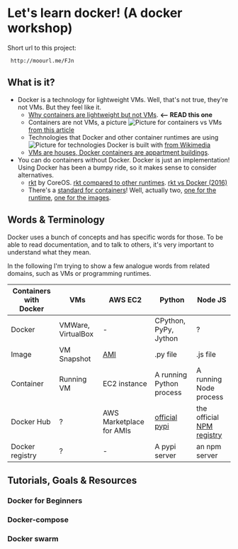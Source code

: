 # Let's learn docker! (A docker workshop)

Short url to this project:

     http://moourl.me/FJn 

## What is it?

* Docker is a technology for lightweight VMs. Well, that's not true, they're not VMs. But they feel like it.
  * [Why containers are lightweight but not VMs](https://www.upguard.com/articles/docker-vs.-vmware-how-do-they-stack-up). **<-- READ this one**
  * Containers are not VMs, a picture
    ![Picture for containers vs VMs](https://www.sdxcentral.com/wp-content/uploads/2016/01/containers-versus-virtual-machines-docker-inc-rightscale.jpg) [from this article](https://www.sdxcentral.com/cloud/containers/definitions/containers-vs-vms/) 
  * Technologies that Docker and other container runtimes are using 
    ![Picture for technologies Docker is built with](https://upload.wikimedia.org/wikipedia/commons/thumb/0/09/Docker-linux-interfaces.svg/400px-Docker-linux-interfaces.svg.png) [from Wikimedia](https://commons.wikimedia.org/wiki/File:Docker-linux-interfaces.svg)
  * [VMs are houses, Docker containers are appartment buildings](https://blog.docker.com/2016/03/containers-are-not-vms/).
* You can do containers without Docker. Docker is just an implementation! Using Docker has been a bumpy ride, so it makes sense to consider alternatives. 
  * [rkt](https://coreos.com/rkt) by CoreOS. [rkt compared to other runtimes](https://coreos.com/rkt/docs/latest/rkt-vs-other-projects.html). [rkt vs Docker (2016)](https://bobcares.com/blog/docker-vs-rkt-rocket/)
  * There's a [standard for containers](https://www.opencontainers.org/)! Well, actually two, [one for the runtime](https://github.com/opencontainers/runtime-spec), [one for the images](https://github.com/opencontainers/image-spec). 

## Words & Terminology

Docker uses a bunch of concepts and has specific words for those. To be able to read documentation, and to talk to others, it's very important to understand what they mean.

In the following I'm trying to show a few analogue words from related domains, such as VMs or programming runtimes.

| Containers with Docker | VMs | AWS EC2 | Python | Node JS |
|--------|-----|---------|--------|---------|
| Docker | VMWare, VirtualBox | - | CPython, PyPy, Jython | ? |
| Image | VM Snapshot | [AMI](http://docs.aws.amazon.com/AWSEC2/latest/UserGuide/AMIs.html) | .py file | .js file |
| Container | Running VM | EC2 instance | A running Python process | A running Node process |
| Docker Hub | ? | AWS Marketplace for AMIs | [official pypi](https://pypi.python.org/) | the official [NPM registry](https://www.npmjs.com/) |
| Docker registry | ? | - | A pypi server | an npm server |

## Tutorials, Goals & Resources

### Docker for Beginners

### Docker-compose

### Docker swarm

